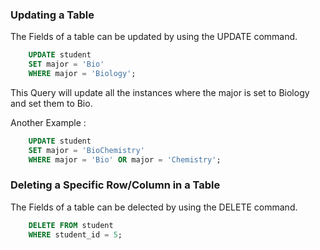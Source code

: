 ### Updating a Table
The Fields of a table can be updated by using the UPDATE command. 
```SQL
	UPDATE student
	SET major = 'Bio'
	WHERE major = 'Biology';
```

This Query will update all the instances where the 
major is set to Biology and set them to Bio.

Another Example :
```SQL
	UPDATE student
	SET major = 'BioChemistry'
	WHERE major = 'Bio' OR major = 'Chemistry';
```

### Deleting a Specific Row/Column in a Table
The Fields of a table can be delected by using the DELETE command.
```SQL
	DELETE FROM student
	WHERE student_id = 5;
```

